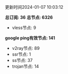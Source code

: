 更新时间2024-01-07 10:03:12

**总订阅: 36**
**总节点: 6326**
- vless节点: 9

**google ping有效节点: 141**
- v2ray节点: 89
- ssr节点: 1
- ss节点: 37
- trojan节点: 14
